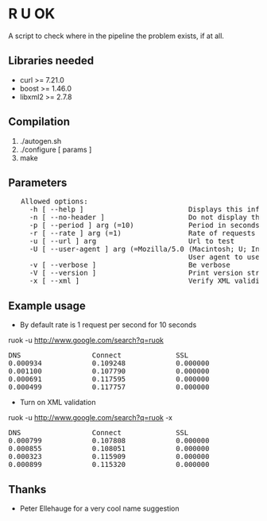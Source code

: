 # R U OK

A script to check where in the pipeline the problem exists, if at all.

## Libraries needed 
* curl >= 7.21.0
* boost >= 1.46.0
* libxml2 >= 2.7.8

## Compilation 

1. ./autogen.sh
2. ./configure [ params ]
3. make 

## Parameters
<pre>
   Allowed options:
     -h [ --help ]                         Displays this information
     -n [ --no-header ]                    Do not display the header
     -p [ --period ] arg (=10)             Period in seconds
     -r [ --rate ] arg (=1)                Rate of requests per second
     -u [ --url ] arg                      Url to test
     -U [ --user-agent ] arg (=Mozilla/5.0 (Macintosh; U; Intel Mac OS X 10_5_8; en-us) AppleWebKit/533.21.1 (KHTML, like Gecko) Version/5.0.5 Safari/533.21.1)
                                           User agent to use
     -v [ --verbose ]                      Be verbose
     -V [ --version ]                      Print version string
     -x [ --xml ]                          Verify XML validity
</pre>

## Example usage 

* By default rate is 1 request per second for 10 seconds

ruok -u http://www.google.com/search?q=ruok
<pre>
DNS                 Connect             SSL                 Protocol            First byte          Total               Bytes               Return code         
0.000934            0.109248            0.000000            0.000001            0.153485            1.320860            96679.000000        200                 
0.001100            0.107790            0.000000            0.000001            0.146549            1.639408            96680.000000        200                 
0.000691            0.117595            0.000000            0.000000            0.147891            1.113251            81004.000000        200                 
0.000499            0.117757            0.000000            0.000001            0.135330            1.282660            96599.000000        200                 
</pre>

* Turn on XML validation

ruok -u http://www.google.com/search?q=ruok -x
<pre>
DNS                 Connect             SSL                 Protocol            First byte          Total               Bytes               Return code         XML             
0.000799            0.107808            0.000000            0.000000            0.141417            1.258222            96699.000000        200                 NOT OK     
0.000855            0.108051            0.000000            0.000005            0.151036            1.573901            96721.000000        200                 NOT OK     
0.000323            0.115909            0.000000            0.000001            0.153521            1.506323            96580.000000        200                 NOT OK     
0.000899            0.115320            0.000000            0.000002            0.142294            1.507822            96363.000000        200                 NOT OK     
</pre>

## Thanks

* Peter Ellehauge for a very cool name suggestion
